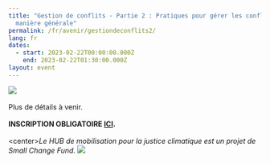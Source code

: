 ```yaml
---
title: "Gestion de conflits - Partie 2 : Pratiques pour gérer les conflits de
  manière générale"
permalink: /fr/avenir/gestiondeconflits2/
lang: fr
dates:
  - start: 2023-02-22T00:00:00.000Z
    end: 2023-02-22T01:30:00.000Z
layout: event
---
```

![](/media/gestiondecon2.png)
\
\
P﻿lus de détails à venir.
\
\
**I﻿NSCRIPTION OBLIGATOIRE [ICI](https://us02web.zoom.us/meeting/register/tZMkfu2rrjsuGdZo46NleT7U4JdARBFfNzad).**
\
\
<﻿center>*L﻿e HUB de mobilisation pour la justice climatique est un projet de Small Change Fund.*
![](/media/sans_titre_6_.png)
